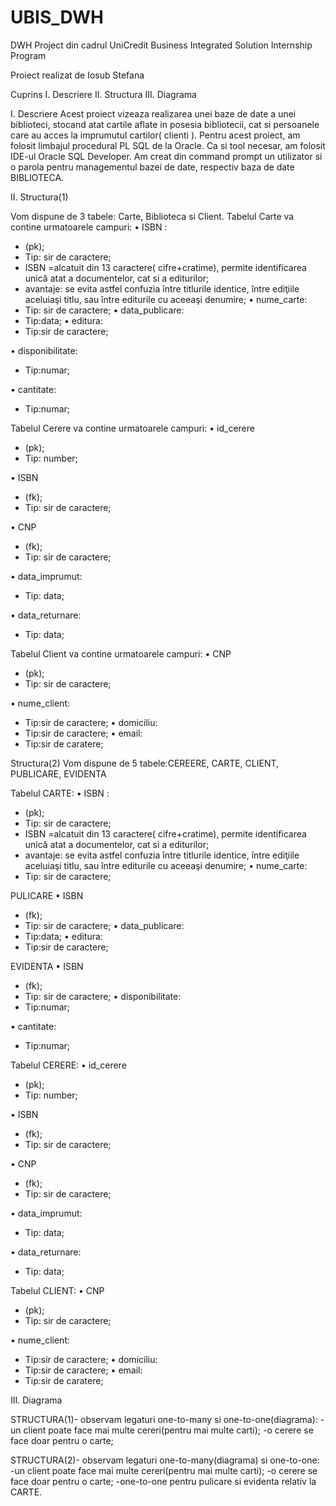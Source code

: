 # UBIS_DWH





DWH Project
din cadrul
UniCredit Business Integrated Solution Internship Program

Proiect realizat de
Iosub Stefana

Cuprins
I.	Descriere
II.	Structura
III.	Diagrama


I.	Descriere
Acest proiect vizeaza realizarea unei baze de date a unei biblioteci, stocand atat cartile aflate in posesia bibliotecii, cat si persoanele care au acces la imprumutul cartilor( clienti ).
Pentru acest proiect, am folosit limbajul procedural PL SQL  de la Oracle.
Ca si tool necesar, am folosit IDE-ul Oracle SQL Developer.
Am creat din command prompt un utilizator si o parola pentru managementul bazei de date, respectiv baza de date BIBLIOTECA.

II.	Structura(1)

Vom dispune de 3 tabele: Carte, Biblioteca si Client.
Tabelul Carte va contine urmatoarele campuri:
•	ISBN :
-  (pk);
-  Tip: sir de caractere;
-  ISBN =alcatuit din 13 caractere( cifre+cratime), permite identificarea unică atat a documentelor, cat si a editurilor;
-  avantaje: se evita astfel confuzia între titlurile identice, între ediţiile aceluiaşi titlu, sau între editurile cu aceeaşi denumire;
•	nume_carte:
-	Tip: sir de caractere;
•	data_publicare:
-	Tip:data;
•	editura:
-	Tip:sir de caractere;

•	disponibilitate:
-	Tip:numar;

•	cantitate:
-	Tip:numar;


Tabelul Cerere va contine urmatoarele campuri:
•	id_cerere
-  (pk);
-  Tip: number;

•	ISBN
-  (fk);
-  Tip: sir de caractere;

•	CNP
-  (fk);
-  Tip: sir de caractere;

•	data_imprumut:
-	Tip: data;

•	data_returnare:
-	Tip: data;

Tabelul Client va contine urmatoarele campuri:
•	CNP
-  (pk);
-  Tip: sir de caractere;

•	nume_client:
-	Tip:sir de caractere;
•	domiciliu:
-	Tip:sir de caractere;
•	email:
-	Tip:sir de caratere;





Structura(2)
Vom dispune de 5 tabele:CEREERE, CARTE, CLIENT, PUBLICARE, EVIDENTA

Tabelul CARTE:
•	ISBN :
-  (pk);
-  Tip: sir de caractere;
-  ISBN =alcatuit din 13 caractere( cifre+cratime), permite identificarea unică atat a documentelor, cat si a editurilor;
-  avantaje: se evita astfel confuzia între titlurile identice, între ediţiile aceluiaşi titlu, sau între editurile cu aceeaşi denumire;
•	nume_carte:
-	Tip: sir de caractere;


PULICARE
•	ISBN
-  (fk);
-  Tip: sir de caractere;
•	data_publicare:
-	Tip:data;
•	editura:
-	Tip:sir de caractere;


EVIDENTA
•	ISBN
-  (fk);
-  Tip: sir de caractere;
•	disponibilitate:
-	Tip:numar;

•	cantitate:
-	Tip:numar;



Tabelul CERERE:
•	id_cerere
-  (pk);
-  Tip: number;

•	ISBN
-  (fk);
-  Tip: sir de caractere;

•	CNP
-  (fk);
-  Tip: sir de caractere;

•	data_imprumut:
-	Tip: data;

•	data_returnare:
-	Tip: data;

Tabelul CLIENT:
•	CNP
-  (pk);
-  Tip: sir de caractere;

•	nume_client:
-	Tip:sir de caractere;
•	domiciliu:
-	Tip:sir de caractere;
•	email:
-	Tip:sir de caratere;

III.	Diagrama

STRUCTURA(1)- observam legaturi one-to-many si one-to-one(diagrama): 
-un client poate face mai multe cereri(pentru mai multe carti);
-o cerere se face doar pentru o carte;

STRUCTURA(2)- observam legaturi one-to-many(diagrama) si one-to-one: 
-un client poate face mai multe cereri(pentru mai multe carti);
-o cerere se face doar pentru o carte;
-one-to-one pentru pulicare si evidenta relativ la CARTE.

